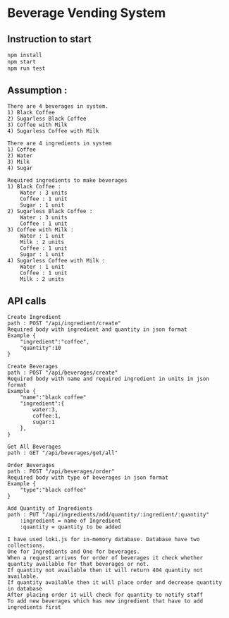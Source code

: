 # Beverage Vending System

## Instruction to start
```bash
npm install
npm start
npm run test
```
## Assumption :
    There are 4 beverages in system.
    1) Black Coffee
    2) Sugarless Black Coffee
    3) Coffee with Milk
    4) Sugarless Coffee with Milk

    There are 4 ingredients in system
    1) Coffee
    2) Water
    3) Milk
    4) Sugar

    Required ingredients to make beverages
    1) Black Coffee :
        Water : 3 units
        Coffee : 1 unit
        Sugar : 1 unit
    2) Sugarless Black Coffee :
        Water : 3 units
        Coffee : 1 unit
    3) Coffee with Milk :
        Water : 1 unit
        Milk : 2 units
        Coffee : 1 unit
        Sugar : 1 unit
    4) Sugarless Coffee with Milk :
        Water : 1 unit
        Coffee : 1 unit
        Milk : 2 units

## API calls
    Create Ingredient
    path : POST "/api/ingredient/create"
    Required body with ingredient and quantity in json format
    Example {
        "ingredient":"coffee",
        "quantity":10
    }

    Create Beverages
    path : POST "/api/beverages/create"
    Required body with name and required ingredient in units in json format
    Example {
        "name":"black coffee"
        "ingredient":{
            water:3,
            coffee:1,
            sugar:1
        },
    }

    Get All Beverages
    path : GET "/api/beverages/get/all"

    Order Beverages
    path : POST "/api/beverages/order"
    Required body with type of beverages in json format
    Example {
        "type":"black coffee"
    }

    Add Quantity of Ingredients
    path : PUT "/api/ingredients/add/quantity/:ingredient/:quantity"
        :ingredient = name of Ingredient
        :quantity = quantity to be added

    I have used loki.js for in-memory database. Database have two collections. 
    One for Ingredients and One for beverages.
    When a request arrives for order of beverages it check whether quantity available for that beverages or not.
    If quantity not available then it will return 404 quantity not available.
    If quantity available then it will place order and decrease quantity in database
    After placing order it will check for quantity to notify staff
    To add new beverages which has new ingredient that have to add ingredients first

